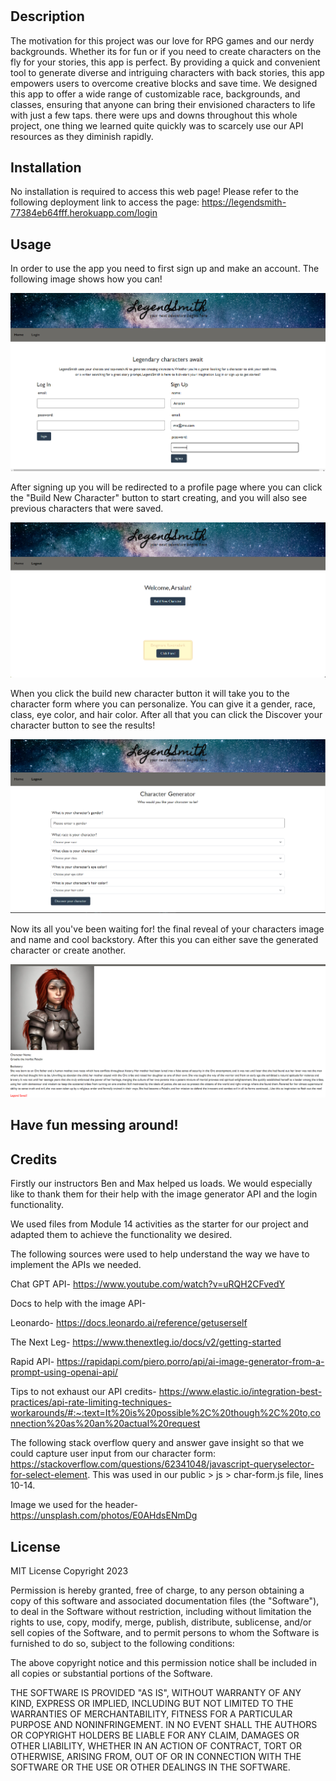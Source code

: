 # <LegendSmith>

## Description

The motivation for this project was our love for RPG games and our nerdy backgrounds. Whether its for fun or if you need to create characters on the fly for your stories, this app is perfect. By providing a quick and convenient tool to generate diverse and intriguing characters with back stories, this app empowers users to overcome creative blocks and save time. We designed this app to offer a wide range of customizable race, backgrounds, and classes, ensuring that anyone can bring their envisioned characters to life with just a few taps. there were ups and downs throughout this whole project, one thing we learned quite quickly was to scarcely use our API resources as they diminish rapidly.

## Installation

No installation is required to access this web page! Please refer to the following deployment link to access the page: https://legendsmith-77384eb64fff.herokuapp.com/login

## Usage

In order to use the app you need to first sign up and make an account.
The following image shows how you can!

<img src="./img/SignupPage.png" alt= "Signup Page">

After signing up you will be redirected to a profile page where you can click the "Build New Character" button to start creating, and you will also see previous characters that were saved.

<img src="./img/ProfilePage.png" alt= "Profile Page">

When you click the build new character button it will take you to the character form where you can personalize. You can give it a gender, race, class, eye color, and hair color. After all that you can click the Discover your character button to see the results!

<img src="./img/CharacterForm.png" alt= "Character Form">

Now its all you've been waiting for! the final reveal of your characters image and name and cool backstory.
After this you can either save the generated character or create another.

<img src="./img/Output.png" alt= "OutputPage">

## Have fun messing around!

## Credits

Firstly our instructors Ben and Max helped us loads. We would especially like to thank them for their help with the image generator API and the login functionality.

We used files from Module 14 activities as the starter for our project and adapted them to achieve the functionality we desired.

The following sources were used to help understand the way we have to implement the APIs we needed.

Chat GPT API- https://www.youtube.com/watch?v=uRQH2CFvedY

Docs to help with the image API-

Leonardo- https://docs.leonardo.ai/reference/getuserself

The Next Leg- https://www.thenextleg.io/docs/v2/getting-started

Rapid API- https://rapidapi.com/piero.porro/api/ai-image-generator-from-a-prompt-using-openai-api/

Tips to not exhaust our API credits- https://www.elastic.io/integration-best-practices/api-rate-limiting-techniques-workarounds/#:~:text=It%20is%20possible%2C%20though%2C%20to,connection%20as%20an%20actual%20request

The following stack overflow query and answer gave insight so that we could capture user input from our character form: https://stackoverflow.com/questions/62341048/javascript-queryselector-for-select-element. This was used in our public > js > char-form.js file, lines 10-14.

Image we used for the header- https://unsplash.com/photos/E0AHdsENmDg

## License

MIT License
Copyright 2023 <COPYRIGHT HOLDER>

Permission is hereby granted, free of charge, to any person obtaining a copy of this software and associated documentation files (the "Software"), to deal in the Software without restriction, including without limitation the rights to use, copy, modify, merge, publish, distribute, sublicense, and/or sell copies of the Software, and to permit persons to whom the Software is furnished to do so, subject to the following conditions:

The above copyright notice and this permission notice shall be included in all copies or substantial portions of the Software.

THE SOFTWARE IS PROVIDED "AS IS", WITHOUT WARRANTY OF ANY KIND, EXPRESS OR IMPLIED, INCLUDING BUT NOT LIMITED TO THE WARRANTIES OF MERCHANTABILITY, FITNESS FOR A PARTICULAR PURPOSE AND NONINFRINGEMENT. IN NO EVENT SHALL THE AUTHORS OR COPYRIGHT HOLDERS BE LIABLE FOR ANY CLAIM, DAMAGES OR OTHER LIABILITY, WHETHER IN AN ACTION OF CONTRACT, TORT OR OTHERWISE, ARISING FROM, OUT OF OR IN CONNECTION WITH THE SOFTWARE OR THE USE OR OTHER DEALINGS IN THE SOFTWARE.
